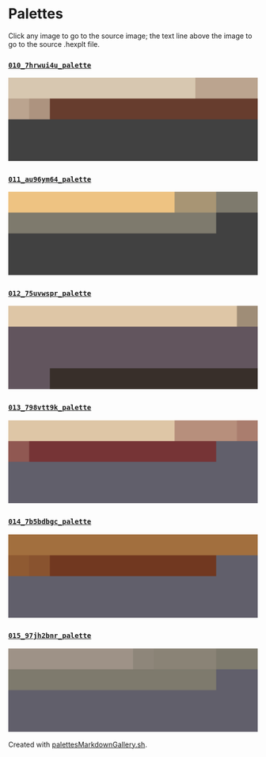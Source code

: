 # Palettes

Click any image to go to the source image; the text line above the image to go to the source .hexplt file.

### [`010_7hrwui4u_palette`](010_7hrwui4u_palette.hexplt)

[ ![010_7hrwui4u_palette.png](010_7hrwui4u_palette.png) ](010_7hrwui4u_palette.png)

### [`011_au96ym64_palette`](011_au96ym64_palette.hexplt)

[ ![011_au96ym64_palette.png](011_au96ym64_palette.png) ](011_au96ym64_palette.png)

### [`012_75uvwspr_palette`](012_75uvwspr_palette.hexplt)

[ ![012_75uvwspr_palette.png](012_75uvwspr_palette.png) ](012_75uvwspr_palette.png)

### [`013_798vtt9k_palette`](013_798vtt9k_palette.hexplt)

[ ![013_798vtt9k_palette.png](013_798vtt9k_palette.png) ](013_798vtt9k_palette.png)

### [`014_7b5bdbgc_palette`](014_7b5bdbgc_palette.hexplt)

[ ![014_7b5bdbgc_palette.png](014_7b5bdbgc_palette.png) ](014_7b5bdbgc_palette.png)

### [`015_97jh2bnr_palette`](015_97jh2bnr_palette.hexplt)

[ ![015_97jh2bnr_palette.png](015_97jh2bnr_palette.png) ](015_97jh2bnr_palette.png)

Created with [palettesMarkdownGallery.sh](https://github.com/earthbound19/_ebDev/blob/master/scripts/imgAndVideo/palettesMarkdownGallery.sh).